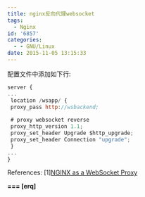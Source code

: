 ```yaml
---
title: nginx反向代理websocket
tags:
  - Nginx
id: '6857'
categories:
  - - GNU/Linux
date: 2015-11-05 13:15:33
---
```



<!-- more -->
配置文件中添加如下行:

```js
server {
...
 location /wsapp/ {
 proxy_pass http://wsbackend;
 
 # proxy websocket reverse
 proxy_http_version 1.1;
 proxy_set_header Upgrade $http_upgrade;
 proxy_set_header Connection "upgrade";
 }
...
}
```

References:
\[1\][NGINX as a WebSocket Proxy](https://www.nginx.com/blog/websocket-nginx/)

**\===
\[erq\]**